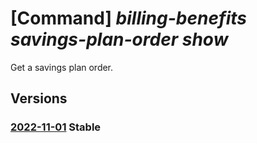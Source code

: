 # [Command] _billing-benefits savings-plan-order show_

Get a savings plan order.

## Versions

### [2022-11-01](/Resources/mgmt-plane/L3Byb3ZpZGVycy9taWNyb3NvZnQuYmlsbGluZ2JlbmVmaXRzL3NhdmluZ3NwbGFub3JkZXJzL3t9/2022-11-01.xml) **Stable**

<!-- mgmt-plane /providers/microsoft.billingbenefits/savingsplanorders/{} 2022-11-01 -->
